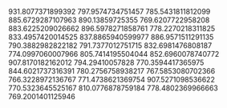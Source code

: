 931.8077371899392
797.9574734751457
785.5431811812099
885.6729287107963
890.13859725355
769.6207722958208
883.6225209026662
896.5978271858761
778.2270218311825
833.4957420014525
837.8865940599977
886.9571511291135
790.3882982822182
791.7377012751715
832.6981476808187
774.0997060007966
805.7414195504044
852.6960078740772
907.8170182162012
794.29410057828
770.3594417365975
844.6021737316391
780.2756758938217
767.5853080702366
766.3228972136767
771.4738621369754
907.5271098536622
770.5323645525167
810.0776878759184
778.4802369966663
769.2001401125946